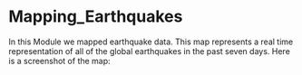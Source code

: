 # Mapping_Earthquakes
In this Module we mapped earthquake data. This map represents a real time representation of all of the global earthquakes in the past seven days. Here is a screenshot of the map:
![]()
